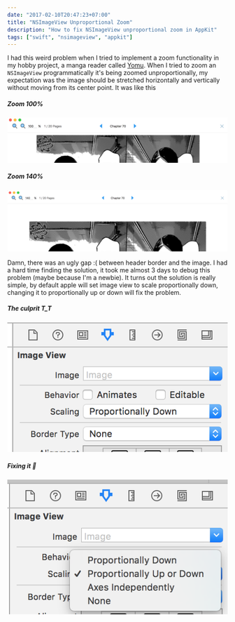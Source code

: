 ```yaml
---
date: "2017-02-10T20:47:23+07:00"
title: "NSImageView Unproportional Zoom"
description: "How to fix NSImageView unproportional zoom in AppKit"
tags: ["swift", "nsimageview", "appkit"]
---
```


I had this weird problem when I tried to implement a zoom functionality
in my hobby project, a manga reader called [Yomu](https://github.com/sendyhalim/yomu).
When I tried to zoom an `NSImageView` programmatically
it's being zoomed unproportionally, my expectation was the image should be stretched horizontally
and vertically without moving from its center point. It was like this

<h5 class="text-center">Zoom 100%</h5>
<p class="image-container">
  <img
    src="/images/swift/image-view/unproportional-zoom/zoom-100.png"
    alt="NSImageView unproportional zoom">
</p>


<h5 class="text-center">Zoom 140%</h5>
<p class="image-container">
  <img
    src="/images/swift/image-view/unproportional-zoom/zoom-140.png"
    alt="NSImageView unproportional zoom">
</p>


Damn, there was an ugly gap :( between header border and the image.
I had a hard time finding the solution, it took me almost 3 days to debug this problem (maybe because I'm a newbie).
It turns out the solution is really simple, by default apple will set image view to scale proportionally down,
changing it to proportionally up or down will fix the problem.


<h5 class="text-center">The culprit T_T</h5>
<p class="image-container">
  <img
    src="/images/swift/image-view/unproportional-zoom/proportionally-down.png" alt="NSImageView unproportional zoom"
    class="medium-size">
</p>


<h5 class="text-center">Fixing it 🍻</h5>
<p class="image-container">
  <img
    src="/images/swift/image-view/unproportional-zoom/proportionally-up-or-down.png" alt="NSImageView unproportional zoom"
    class="medium-size">
</p>

